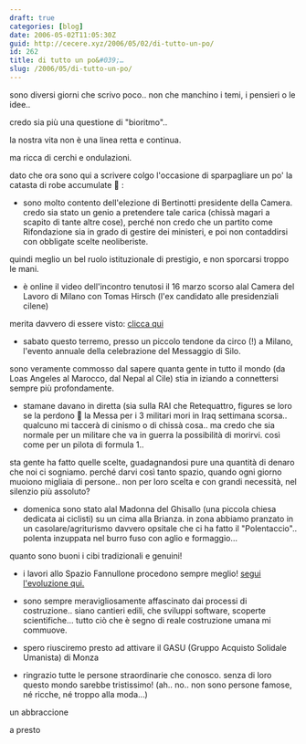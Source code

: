```yaml
---
draft: true
categories: [blog]
date: 2006-05-02T11:05:30Z
guid: http://cecere.xyz/2006/05/02/di-tutto-un-po/
id: 262
title: di tutto un po&#039;…
slug: /2006/05/di-tutto-un-po/
---
```


sono diversi giorni che scrivo poco.. non che manchino i temi, i pensieri o le idee..
  
credo sia più una questione di "bioritmo"..
  
la nostra vita non è una linea retta e continua.
  
ma ricca di cerchi e ondulazioni.

<img src='/wp-content/catasta.jpg' alt='' align='left' />dato che ora sono qui a scrivere colgo l'occasione di sparpagliare un po' la catasta di robe accumulate 🙂 :

- sono molto contento dell'elezione di Bertinotti presidente della Camera. credo sia stato un genio a pretendere tale carica (chissà magari a scapito di tante altre cose), perché non credo che un partito come Rifondazione sia in grado di gestire dei ministeri, e poi non contaddirsi con obbligate scelte neoliberiste.
  
quindi meglio un bel ruolo istituzionale di prestigio, e non sporcarsi troppo le mani.

- è online il video dell'incontro tenutosi il 16 marzo scorso alal Camera del Lavoro di Milano con Tomas Hirsch (l'ex candidato alle presidenziali cilene)
  
merita davvero di essere visto: <a href="http://www.humanisteurope.org/en/tomas-hirsch/tomy-mm/milan-incontro-pubblico/" target="_blank">clicca qui</a>

- sabato questo terremo, presso un piccolo tendone da circo (!) a Milano, l'evento annuale della celebrazione del Messaggio di Silo.
  
sono veramente commosso dal sapere quanta gente in tutto il mondo (da Loas Angeles al Marocco, dal Nepal al Cile) stia in iziando a connettersi sempre più profondamente.

- stamane davano in diretta (sia sulla RAI che Retequattro, figures se loro se la perdono 🙂 la Messa per i 3 militari mori in Iraq settimana scorsa.. qualcuno mi taccerà di cinismo o di chissà cosa.. ma credo che sia normale per un militare che va in guerra la possibilità di morirvi. così come per un pilota di formula 1..
  
sta gente ha fatto quelle scelte, guadagnandosi pure una quantità di denaro che noi ci sogniamo. perché darvi così tanto spazio, quando ogni giorno muoiono migliaia di persone.. non per loro scelta e con grandi necessità, nel silenzio più assoluto?

- domenica sono stato alal Madonna del Ghisallo (una piccola chiesa dedicata ai ciclisti) su un cima alla Brianza. in zona abbiamo pranzato in un casolare/agriturismo davvero opsitale che ci ha fatto il "Polentaccio".. polenta inzuppata nel burro fuso con aglio e formaggio…
  
quanto sono buoni i cibi tradizionali e genuini!

- i lavori allo Spazio Fannullone procedono sempre meglio! <a href="http://www.ilfannullone.it/foto/album/spennellamento_fannullone//thumbnails/" target="_blank">segui l'evoluzione qui.</a>

- sono sempre meravigliosamente affascinato dai processi di costruzione.. siano cantieri edili, che sviluppi software, scoperte scientifiche… tutto ciò che è segno di reale costruzione umana mi commuove.

- spero riusciremo presto ad attivare il GASU (Gruppo Acquisto Solidale Umanista) di Monza

- ringrazio tutte le persone straordinarie che conosco. senza di loro questo mondo sarebbe tristissimo! (ah.. no.. non sono persone famose, né ricche, né troppo alla moda…)

un abbraccione
  
a presto
